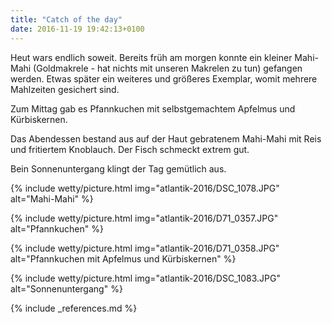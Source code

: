 ```yaml
---
title: "Catch of the day"
date: 2016-11-19 19:42:13+0100
---
```

Heut wars endlich soweit. Bereits früh am morgen konnte ein kleiner Mahi-Mahi (Goldmakrele - hat nichts mit unseren Makrelen zu tun) gefangen werden. Etwas später ein weiteres und größeres Exemplar, womit mehrere Mahlzeiten gesichert sind.

Zum Mittag gab es Pfannkuchen mit selbstgemachtem Apfelmus und Kürbiskernen.

Das Abendessen bestand aus auf der Haut gebratenem Mahi-Mahi mit Reis und fritiertem Knoblauch. Der Fisch schmeckt extrem gut.

Bein Sonnenuntergang klingt der Tag gemütlich aus.

{% include wetty/picture.html img="atlantik-2016/DSC_1078.JPG" alt="Mahi-Mahi" %}

{% include wetty/picture.html img="atlantik-2016/D71_0357.JPG" alt="Pfannkuchen" %}

{% include wetty/picture.html img="atlantik-2016/D71_0358.JPG" alt="Pfannkuchen mit Apfelmus und Kürbiskernen" %}

{% include wetty/picture.html img="atlantik-2016/DSC_1083.JPG" alt="Sonnenuntergang" %}


{% include _references.md %}